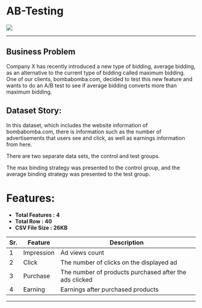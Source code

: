 # AB-Testing
<img algin="center" src="https://bimerakdunya.com/wp-content/uploads/2020/09/AB-test-nedir.jpg"/>

----

## Business Problem

Company X has recently introduced a new type of bidding, average bidding,
as an alternative to the current type of bidding called maximum bidding.
One of our clients, bombabomba.com, decided to test this new feature and
wants to do an A/B test to see if average bidding converts more than maximum bidding.

##  Dataset Story:

In this dataset, which includes the website information of bombabomba.com, 
there is information such as the number of advertisements that users see and click, 
as well as earnings information from here.

There are two separate data sets, the control and test groups.

The max binding strategy was presented to the control group, and the average binding strategy was presented to the test group.

# Features:

* **Total Features :** **4**
* **Total Row :** **40**
* **CSV File Size :** **26KB**

 Sr. | Feature  | Description |
--- | --- | --- | 
1 | Impression | Ad views count| 
2 | Click | The number of clicks on the displayed ad | 
3 | Purchase | The number of products purchased after the ads clicked | 
4 | Earning | Earnings after purchased products | 
---
